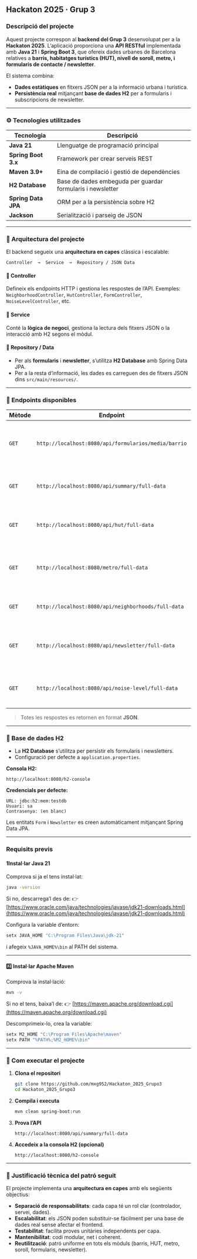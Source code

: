 

## Hackaton 2025 · Grup 3

### Descripció del projecte

Aquest projecte correspon al **backend del Grup 3** desenvolupat per a la **Hackaton 2025**.
L’aplicació proporciona una **API RESTful** implementada amb **Java 21** i **Spring Boot 3**, que ofereix dades urbanes de Barcelona relatives a **barris, habitatges turístics (HUT), nivell de soroll, metro, i formularis de contacte / newsletter**.

El sistema combina:

* **Dades estàtiques** en fitxers JSON per a la informació urbana i turística.
* **Persistència real** mitjançant **base de dades H2** per a formularis i subscripcions de newsletter.

---

### ⚙️ Tecnologies utilitzades

| Tecnologia          | Descripció                                                 |
| ------------------- | ---------------------------------------------------------- |
| **Java 21**         | Llenguatge de programació principal                        |
| **Spring Boot 3.x** | Framework per crear serveis REST                           |
| **Maven 3.9+**      | Eina de compilació i gestió de dependències                |
| **H2 Database**     | Base de dades embeguda per guardar formularis i newsletter |
| **Spring Data JPA** | ORM per a la persistència sobre H2                         |
| **Jackson**         | Serialització i parseig de JSON                            |

---

### 🧩 Arquitectura del projecte

El backend segueix una **arquitectura en capes** clàssica i escalable:

```
Controller  →  Service  →  Repository / JSON Data
```

#### 🔸 Controller

Defineix els endpoints HTTP i gestiona les respostes de l’API.
Exemples: `NeighborhoodController`, `HutController`, `FormController`, `NoiseLevelController`, etc.

#### 🔸 Service

Conté la **lògica de negoci**, gestiona la lectura dels fitxers JSON o la interacció amb H2 segons el mòdul.

#### 🔸 Repository / Data

* Per als **formularis** i **newsletter**, s’utilitza **H2 Database** amb Spring Data JPA.
* Per a la resta d’informació, les dades es carreguen des de fitxers JSON dins `src/main/resources/`.

---

### 🧾 Endpoints disponibles

| Mètode | Endpoint                                             | Descripció                                                    |
| ------ |------------------------------------------------------|---------------------------------------------------------------|
| `GET`  | `http://localhost:8080/api/formularios/media/barrio` | Retorna la mitjana de dades de formularis agrupada per barri  |
| `GET`  | `http://localhost:8080/api/summary/full-data`        | Retorna el resum complet de dades urbanes                     |
| `GET`  | `http://localhost:8080/api/hut/full-data`            | Retorna totes les dades d’habitatges d’ús turístic (HUT)      |
| `GET`  | `http://localhost:8080/metro/full-data`              | Retorna dades de metro relacionades amb el fluxe de visitants |
| `GET`  | `http://localhost:8080/api/neighborhoods/full-data`  | Retorna el fitxer complet de barris de Barcelona              |
| `GET`  | `http://localhost:8080/api/newsletter/full-data`     | Retorna totes les subscripcions a la newsletter desades a H2  |
| `GET`  | `http://localhost:8080/api/noise-level/full-data`    | Retorna les dades de nivells de soroll per barri              |

> Totes les respostes es retornen en format **JSON**.

---

### 💾 Base de dades H2

* La **H2 Database** s’utilitza per persistir els formularis i newsletters.
* Configuració per defecte a `application.properties`.

**Consola H2:**

```
http://localhost:8080/h2-console
```

**Credencials per defecte:**

```
URL: jdbc:h2:mem:testdb
Usuari: sa
Contrasenya: (en blanc)
```

Les entitats `Form` i `Newsletter` es creen automàticament mitjançant Spring Data JPA.

---

### Requisits previs

#### 1️Instal·lar **Java 21**

Comprova si ja el tens instal·lat:

```bash
java -version
```

Si no, descarrega’l des de:
👉 [https://www.oracle.com/java/technologies/javase/jdk21-downloads.html](https://www.oracle.com/java/technologies/javase/jdk21-downloads.html)

Configura la variable d’entorn:

```bash
setx JAVA_HOME "C:\Program Files\Java\jdk-21"
```

i afegeix `%JAVA_HOME%\bin` al PATH del sistema.

---

#### 2️⃣ Instal·lar **Apache Maven**

Comprova la instal·lació:

```bash
mvn -v
```

Si no el tens, baixa’l de:
👉 [https://maven.apache.org/download.cgi](https://maven.apache.org/download.cgi)

Descomprimeix-lo, crea la variable:

```bash
setx M2_HOME "C:\Program Files\Apache\maven"
setx PATH "%PATH%;%M2_HOME%\bin"
```

---

### 🚀 Com executar el projecte

1. **Clona el repositori**

   ```bash
   git clone https://github.com/mxg952/Hackaton_2025_Grupo3
   cd Hackaton_2025_Grupo3
   ```

2. **Compila i executa**

   ```bash
   mvn clean spring-boot:run
   ```

3. **Prova l’API**

   ```
   http://localhost:8080/api/summary/full-data
   ```

4. **Accedeix a la consola H2 (opcional)**

   ```
   http://localhost:8080/h2-console
   ```

---

### 🧩 Justificació tècnica del patró seguit

El projecte implementa una **arquitectura en capes** amb els següents objectius:

* **Separació de responsabilitats**: cada capa té un rol clar (controlador, servei, dades).
* **Escalabilitat**: els JSON poden substituir-se fàcilment per una base de dades real sense afectar el frontend.
* **Testabilitat**: facilita proves unitàries independents per capa.
* **Mantenibilitat**: codi modular, net i coherent.
* **Reutilització**: patró uniforme en tots els mòduls (barris, HUT, metro, soroll, formularis, newsletter).




